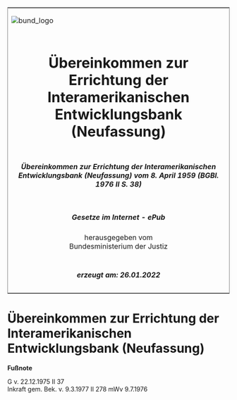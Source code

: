<span id="DECKBLATT.html"></span>

<table border="0" frame="border" width="100%">

<tr valign="top">

<td align="left">

![bund\_logo](BfJ_2021_Web_de_de.gif)

</td>

<td align="right">

 

</td>

</tr>

<tr align="center" valign="middle">

<td colspan="2">

# Übereinkommen zur Errichtung der Interamerikanischen Entwicklungsbank (Neufassung)

</td>

</tr>

<tr align="center" valign="middle">

<td colspan="2">

##### Übereinkommen zur Errichtung der Interamerikanischen Entwicklungsbank (Neufassung) vom 8. April 1959 (BGBl. 1976 II S. 38)

</td>

</tr>

<tr align="center" valign="middle">

<td colspan="2">

  
  

##### Gesetze im Internet - ePub  
  
herausgegeben vom  
Bundesministerium der Justiz

</td>

</tr>

<tr align="center" valign="bottom">

<td colspan="2">

  
  

##### erzeugt am: 26.01.2022

</td>

</tr>

</table>

<span id="BJNR200389976.html"></span>

# Übereinkommen zur Errichtung der Interamerikanischen Entwicklungsbank (Neufassung)

<div>

  
**Fußnote**

<div class="jnhtml">

<div>

<div class="jurAbsatz">

G v. 22.12.1975 II 37  
Inkraft gem. Bek. v. 9.3.1977 II 278 mWv 9.7.1976

</div>

</div>

</div>

</div>
